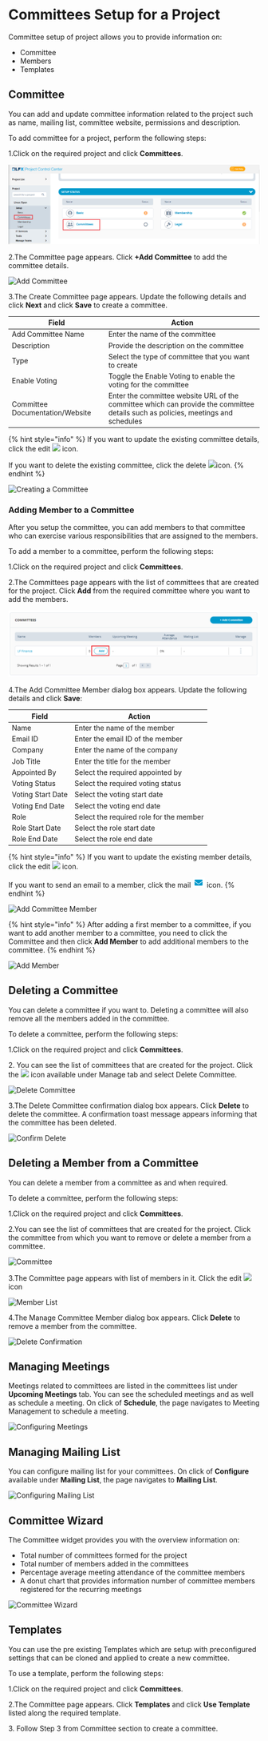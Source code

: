 # Committees Setup for a Project

Committee setup of project allows you to provide information on:

* Committee
* Members
* Templates

## Committee <a href="#billing-information" id="billing-information"></a>

You can add and update committee information related to the project such as name, mailing list, committee website, permissions and description.

To add committee for a project, perform the following steps:

1.Click on the required project and click **Committees**.

![Committee ](../../.gitbook/assets/Committees.png)

2.The Committee page appears. Click **+Add Committee** to add the committee details.

![Add Committee](../../.gitbook/assets/Add\_Committee.png)

3.The Create Committee page appears. Update the following details and click **Next** and click **Save** to create a committee.&#x20;

| **Field**                       | **Action**                                                                                                                         |
| ------------------------------- | ---------------------------------------------------------------------------------------------------------------------------------- |
| Add Committee Name              | Enter the name of the committee                                                                                                    |
| Description                     |  Provide the description on the committee                                                                                          |
| Type                            | Select the type of committee that you want to create                                                                               |
| Enable Voting                   | Toggle the Enable Voting to enable the voting for the committee                                                                    |
| Committee Documentation/Website | Enter the committee website URL of the committee which can provide the committee details such as  policies, meetings and schedules |

{% hint style="info" %}
If you want to update the existing committee details, click the  edit ![](broken-reference) icon. &#x20;

If you want to delete the existing committee, click the delete ![](broken-reference)icon. &#x20;
{% endhint %}

![Creating a Committee](../../.gitbook/assets/Add\_Com.gif)

### Adding Member to a Committee

After you setup the committee, you can add members to that committee who can exercise various responsibilities that are assigned to the members.

To add  a member to a committee, perform the following steps:

1.Click on the required project and click **Committees**.

2.The Committees page appears with the list of committees that are created for the project. Click **Add** from the required committee where you want to add the members.

![Add Member](../../.gitbook/assets/Add.png)

4.The Add Committee Member dialog box appears. Update the following details and click **Save**:

| **Field**          | **Action**                              |
| ------------------ | --------------------------------------- |
| Name               | Enter the name of the member            |
| Email  ID          | Enter the email ID of the member        |
| Company            | Enter the name of the company           |
| Job Title          | Enter the title for the member          |
| Appointed By       | Select the required appointed by        |
| Voting Status      | Select the required voting status       |
| Voting Start Date  | Select the voting start date            |
| Voting End  Date   | Select the voting end date              |
| Role               | Select the required role for the member |
| Role Start Date    | Select the role start date              |
| Role End Date      | Select the role end date                |

{% hint style="info" %}
If you want to update the existing member details, click the edit ![](<../../.gitbook/assets/Edit\_Icon (1).png>)  icon. &#x20;

If you want to send an email to a member, click the mail ![](../../.gitbook/assets/Mail.png) icon. &#x20;
{% endhint %}

![Add Committee Member](../../.gitbook/assets/Com\_Member.png)

{% hint style="info" %}
After adding a first member to a committee, if you want to add another member to a committee, you need to click the Committee and then click  **Add Member** to add additional members to the committee.&#x20;
{% endhint %}

![Add Member](../../.gitbook/assets/Add\_memnew.gif)

## Deleting a Committee

You can delete a committee if you want to. Deleting a committee will also remove all the members added in the committee.&#x20;

To delete a committee, perform the following steps:

1.Click on the required project and click **Committees**.

2\. You can see the list of committees that are created for the project. Click the ![](../../.gitbook/assets/Dot\_Icon.png) icon available under Manage tab and select Delete Committee.&#x20;

![Delete Committee](../../.gitbook/assets/Del\_com.png)

3.The Delete Committee confirmation dialog box appears. Click **Delete** to delete the committee. A confirmation toast message appears informing that the committee has been deleted.&#x20;

![Confirm Delete](../../.gitbook/assets/Conf\_Del.png)

## Deleting a Member from a Committee&#x20;

You can delete a member from a committee as and when required. &#x20;

To delete a committee, perform the following steps:

1.Click on the required project and click **Committees**.

2.You can see the list of committees that are created for the project. Click the committee from which you want to remove or delete a member from a committee.&#x20;

![Committee](../../.gitbook/assets/Del\_Mem\_Com.png)

3.The Committee page appears with list of members in it. Click the edit ![](<../../.gitbook/assets/Edit\_Icon (1).png>) icon&#x20;

![Member List](../../.gitbook/assets/Mem\_List.png)

4.The Manage Committee Member dialog box appears. Click **Delete** to remove a member from the committee.&#x20;

![Delete Confirmation](../../.gitbook/assets/Con\_Mem\_Del.png)

## Managing Meetings

Meetings related to committees are listed in the committees list under **Upcoming Meetings** tab. You can see the scheduled meetings and as well as schedule a meeting. On click of **Schedule**, the page navigates to Meeting Management to schedule a meeting.&#x20;

![Configuring  Meetings](../../.gitbook/assets/Meetings\_Comm.png)

## Managing Mailing List

You can configure mailing list for your committees. On click of **Configure** available under **Mailing List**, the page navigates to **Mailing List**.&#x20;

![Configuring Mailing List](../../.gitbook/assets/Mails\_Comm.png)

## Committee Wizard&#x20;

The Committee widget provides you with the overview information on:

* Total number of committees formed for the project
* Total  number of members added in the committees
* Percentage average meeting attendance of the committee members
* A donut chart that provides information number of committee members registered for the recurring meetings&#x20;

![Committee Wizard](../../.gitbook/assets/Comm\_Wizard.png)

## Templates

You can use the pre existing Templates which are setup with preconfigured settings that can be cloned and applied to create a new committee.

To use a template, perform the following steps:

1.Click on the required project and click **Committees**.

2.The Committee page appears. Click **Templates** and click **Use Template** listed along the required template.&#x20;

3\. Follow Step 3 from Committee section to create a committee.&#x20;
